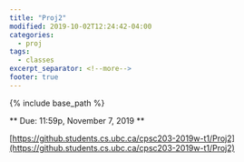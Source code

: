 ```yaml
---
title: "Proj2"
modified: 2019-10-02T12:24:42-04:00
categories:
  - proj
tags:
  - classes
excerpt_separator: <!--more-->
footer: true
---
```


{% include base_path %}

** Due: 11:59p, November 7, 2019 **

[https://github.students.cs.ubc.ca/cpsc203-2019w-t1/Proj2](https://github.students.cs.ubc.ca/cpsc203-2019w-t1/Proj2)

<!--more-->

